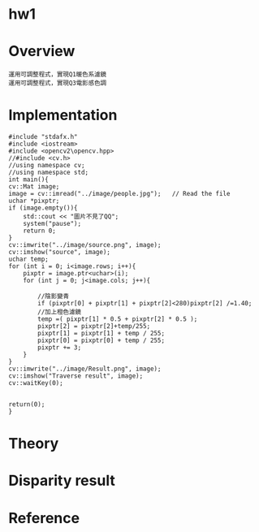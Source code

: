 # hw1
# Overview
	運用可調整程式，實現Q1暖色系濾鏡
	運用可調整程式，實現Q3電影感色調
# Implementation
 

	#include "stdafx.h"
	#include <iostream>
	#include <opencv2\opencv.hpp>
	//#include <cv.h>
	//using namespace cv;
	//using namespace std;
	int main(){
	cv::Mat image;
	image = cv::imread("../image/people.jpg");   // Read the file
	uchar *pixptr;
	if (image.empty()){
		std::cout << "圖片不見了QQ";
		system("pause");
		return 0;
	}
	cv::imwrite("../image/source.png", image);
	cv::imshow("source", image);
	uchar temp;
	for (int i = 0; i<image.rows; i++){
		pixptr = image.ptr<uchar>(i);
		for (int j = 0; j<image.cols; j++){
			
			//陰影變青
			if (pixptr[0] + pixptr[1] + pixptr[2]<280)pixptr[2] /=1.40;
			//加上橙色濾鏡
			temp =( pixptr[1] * 0.5 + pixptr[2] * 0.5 );
			pixptr[2] = pixptr[2]+temp/255;
			pixptr[1] = pixptr[1] + temp / 255;
			pixptr[0] = pixptr[0] + temp / 255;
			pixptr += 3;
		}
	}
	cv::imwrite("../image/Result.png", image);
	cv::imshow("Traverse result", image);
	cv::waitKey(0);

	
	return(0);
	}
# Theory
# Disparity result
# Reference
